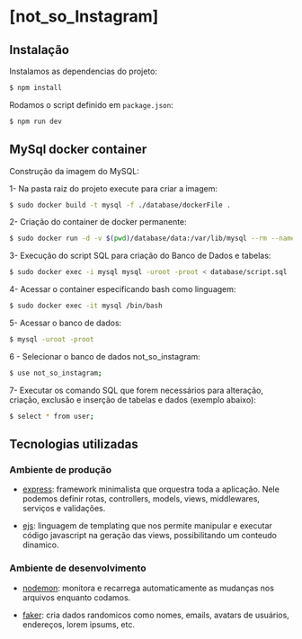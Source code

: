 # [not_so_Instagram]

## Instalação

Instalamos as dependencias do projeto:

```bash
$ npm install
```

Rodamos o script definido em `package.json`:

```bash
$ npm run dev
```

## MySql docker container

Construção da imagem do MySQL:

1- Na pasta raiz do projeto execute para criar a imagem:

```bash
$ sudo docker build -t mysql -f ./database/dockerFile .
```

2- Criação do container de docker permanente:

```bash
$ sudo docker run -d -v $(pwd)/database/data:/var/lib/mysql --rm --name mysql mysql
```
3- Execução do script SQL para criação do Banco de Dados e tabelas:

```bash
$ sudo docker exec -i mysql mysql -uroot -proot < database/script.sql
```

4- Acessar o container especificando bash como linguagem:

```bash
$ sudo docker exec -it mysql /bin/bash
```

5- Acessar o banco de dados:

```bash
$ mysql -uroot -proot
```

6 - Selecionar o banco de dados not_so_instagram:

```bash
$ use not_so_instagram;
```

7- Executar os comando SQL que forem necessários para alteração, criação, exclusão e inserção de tabelas e dados (exemplo abaixo):

```bash
$ select * from user;
```

## Tecnologias utilizadas

### Ambiente de produção

- [express](https://expressjs.com/pt-br/): framework minimalista que orquestra
  toda a aplicação. Nele podemos definir rotas, controllers, models, views,
  middlewares, serviços e validações.

- [ejs](https://ejs.co/#docs): linguagem de templating que nos permite manipular
  e executar código javascript na geração das views, possibilitando um conteudo
  dinamico.

### Ambiente de desenvolvimento

- [nodemon](https://github.com/remy/nodemon#usage): monitora e recarrega
  automaticamente as mudanças nos arquivos enquanto codamos.

- [faker](https://github.com/Marak/faker.js): cria dados randomicos como nomes,
  emails, avatars de usuários, endereços, lorem ipsums, etc.

